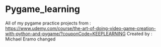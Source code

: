 # Pygame_learning
All of my pygame practice projects
from : https://www.udemy.com/course/the-art-of-doing-video-game-creation-with-python-and-pygame/?couponCode=KEEPLEARNING
Created by : Michael Eramo
changed
